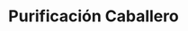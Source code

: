 ---
title: "Purificación Caballero"
url: /las-rozas-de-madrid/purificacion-caballero/
shop: peluquería
---